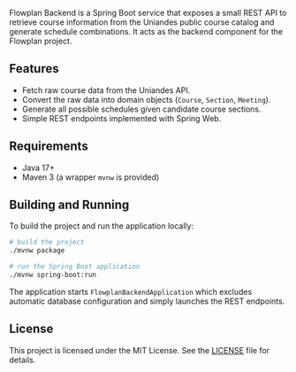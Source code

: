 Flowplan Backend is a Spring Boot service that exposes a small REST API to retrieve course information from the Uniandes public course catalog and generate schedule combinations. It acts as the backend component for the Flowplan project.

## Features

- Fetch raw course data from the Uniandes API.
- Convert the raw data into domain objects (`Course`, `Section`, `Meeting`).
- Generate all possible schedules given candidate course sections.
- Simple REST endpoints implemented with Spring Web.

## Requirements

- Java 17+
- Maven 3 (a wrapper `mvnw` is provided)

## Building and Running

To build the project and run the application locally:

```bash
# build the project
./mvnw package

# run the Spring Boot application
./mvnw spring-boot:run
```

The application starts `FlowplanBackendApplication` which excludes automatic database configuration and simply launches the REST endpoints.

## License

This project is licensed under the MIT License. See the [LICENSE](LICENSE) file for details.
